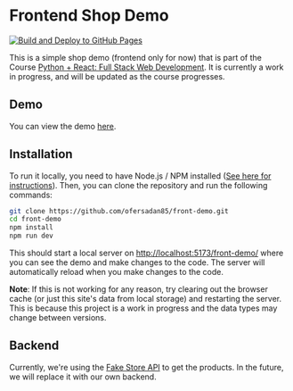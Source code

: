 # Frontend Shop Demo

[![Build and Deploy to GitHub Pages](https://github.com/ofersadan85/front-demo/actions/workflows/deploy.yml/badge.svg)](https://github.com/ofersadan85/front-demo/actions/workflows/deploy.yml)

This is a simple shop demo (frontend only for now) that is part of the Course [Python + React: Full Stack Web Development](https://github.com/ofersadan85/python-fullstack). It is currently a work in progress, and will be updated as the course progresses.

## Demo

You can view the demo [here](https://ofersadan85.github.io/front-demo/).

## Installation

To run it locally, you need to have Node.js / NPM installed ([See here for instructions](https://github.com/ofersadan85/python-fullstack/blob/main/01-introduction/npm.md)). Then, you can clone the repository and run the following commands:

```bash
git clone https://github.com/ofersadan85/front-demo.git
cd front-demo
npm install
npm run dev
```

This should start a local server on [http://localhost:5173/front-demo/](http://localhost:5173/front-demo/) where you can see the demo and make changes to the code. The server will automatically reload when you make changes to the code.

**Note**: If this is not working for any reason, try clearing out the browser cache (or just this site's data from local storage) and restarting the server. This is because this project is a work in progress and the data types may change between versions.

## Backend

Currently, we're using the [Fake Store API](https://fakestoreapi.com/) to get the products. In the future, we will replace it with our own backend.
